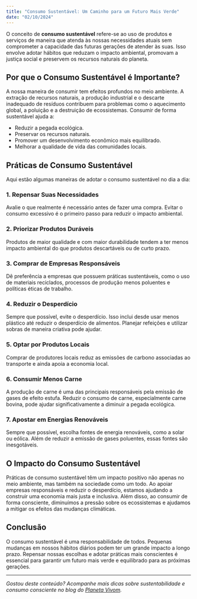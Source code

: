 ```yaml
---
title: "Consumo Sustentável: Um Caminho para um Futuro Mais Verde"
date: "02/10/2024"
---
```


O conceito de **consumo sustentável** refere-se ao uso de produtos e serviços de maneira que atenda às nossas necessidades atuais sem comprometer a capacidade das futuras gerações de atender às suas. Isso envolve adotar hábitos que reduzam o impacto ambiental, promovam a justiça social e preservem os recursos naturais do planeta.

## Por que o Consumo Sustentável é Importante?

A nossa maneira de consumir tem efeitos profundos no meio ambiente. A extração de recursos naturais, a produção industrial e o descarte inadequado de resíduos contribuem para problemas como o aquecimento global, a poluição e a destruição de ecossistemas. Consumir de forma sustentável ajuda a:

- Reduzir a pegada ecológica.
- Preservar os recursos naturais.
- Promover um desenvolvimento econômico mais equilibrado.
- Melhorar a qualidade de vida das comunidades locais.

## Práticas de Consumo Sustentável

Aqui estão algumas maneiras de adotar o consumo sustentável no dia a dia:

### 1. **Repensar Suas Necessidades**

Avalie o que realmente é necessário antes de fazer uma compra. Evitar o consumo excessivo é o primeiro passo para reduzir o impacto ambiental.

### 2. **Priorizar Produtos Duráveis**

Produtos de maior qualidade e com maior durabilidade tendem a ter menos impacto ambiental do que produtos descartáveis ou de curto prazo.

### 3. **Comprar de Empresas Responsáveis**

Dê preferência a empresas que possuem práticas sustentáveis, como o uso de materiais reciclados, processos de produção menos poluentes e políticas éticas de trabalho.

### 4. **Reduzir o Desperdício**

Sempre que possível, evite o desperdício. Isso inclui desde usar menos plástico até reduzir o desperdício de alimentos. Planejar refeições e utilizar sobras de maneira criativa pode ajudar.

### 5. **Optar por Produtos Locais**

Comprar de produtores locais reduz as emissões de carbono associadas ao transporte e ainda apoia a economia local.

### 6. **Consumir Menos Carne**

A produção de carne é uma das principais responsáveis pela emissão de gases de efeito estufa. Reduzir o consumo de carne, especialmente carne bovina, pode ajudar significativamente a diminuir a pegada ecológica.

### 7. **Apostar em Energias Renováveis**

Sempre que possível, escolha fontes de energia renováveis, como a solar ou eólica. Além de reduzir a emissão de gases poluentes, essas fontes são inesgotáveis.

## O Impacto do Consumo Sustentável

Práticas de consumo sustentável têm um impacto positivo não apenas no meio ambiente, mas também na sociedade como um todo. Ao apoiar empresas responsáveis e reduzir o desperdício, estamos ajudando a construir uma economia mais justa e inclusiva. Além disso, ao consumir de forma consciente, diminuímos a pressão sobre os ecossistemas e ajudamos a mitigar os efeitos das mudanças climáticas.

## Conclusão

O consumo sustentável é uma responsabilidade de todos. Pequenas mudanças em nossos hábitos diários podem ter um grande impacto a longo prazo. Repensar nossas escolhas e adotar práticas mais conscientes é essencial para garantir um futuro mais verde e equilibrado para as próximas gerações.

---

_Gostou deste conteúdo? Acompanhe mais dicas sobre sustentabilidade e consumo consciente no blog do [Planeta Vivom](https://www.planetavivom.com)._
